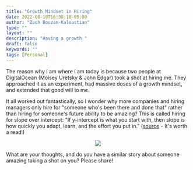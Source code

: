 ```yaml
---
title: "Growth Mindset in Hiring"
date: 2022-08-10T16:38:18-05:00
author: "Zach Bouzan-Kaloustian"
type: ""
layout: ""
description: "Having a growth "
draft: false
keywords: ""
tags: [Personal]
---
```


The reason why I am where I am today is because two people at DigitalOcean (Moisey Uretsky & John Edgar) took a shot at hiring me. They approached it as an experiment, had massive doses of a growth mindset, and extended that good will to me. 

It all worked out fantastically, so I wonder why more companies and hiring managers only hire for "someone who's been there and done that" rather than hiring for someone's future ability to be amazing? This is called hiring for slope over intercept: "If y-intercept is what you start with, then slope is how quickly you adapt, learn, and the effort you put in." ([source](https://matt-rickard.com/hire-slope-not-intercept) - It's worth a read!)

<p align="center">
  <img src="https://matt-rickard.ghost.io/content/images/2021/08/image-18.png">
</p>


What are your thoughts, and do you have a similar story about someone amazing taking a shot on you? Please share!

